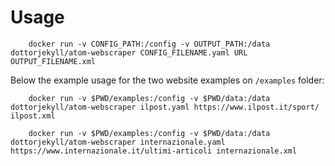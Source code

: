 # Usage

```
    docker run -v CONFIG_PATH:/config -v OUTPUT_PATH:/data dottorjekyll/atom-webscraper CONFIG_FILENAME.yaml URL OUTPUT_FILENAME.xml
```

Below the example usage for the two website examples on `/examples` folder:
```
    docker run -v $PWD/examples:/config -v $PWD/data:/data dottorjekyll/atom-webscraper ilpost.yaml https://www.ilpost.it/sport/ ilpost.xml
```

```
    docker run -v $PWD/examples:/config -v $PWD/data:/data dottorjekyll/atom-webscraper internazionale.yaml https://www.internazionale.it/ultimi-articoli internazionale.xml
```
